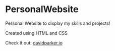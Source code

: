 # PersonalWebsite

Personal Website to display my skills and projects!

Created using HTML and CSS

Check it out: <a href="davidparker.io" target="_blank">davidparker.io</a>
